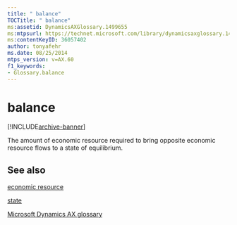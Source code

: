 ```yaml
---
title: " balance"
TOCTitle: " balance"
ms:assetid: DynamicsAXGlossary.1499655
ms:mtpsurl: https://technet.microsoft.com/library/dynamicsaxglossary.1499655(v=AX.60)
ms:contentKeyID: 36057402
author: tonyafehr
ms.date: 08/25/2014
mtps_version: v=AX.60
f1_keywords:
- Glossary.balance
---
```


# balance


[!INCLUDE[archive-banner](includes/archive-banner.md)]

The amount of economic resource required to bring opposite economic resource flows to a state of equilibrium.

## See also

[economic resource](economic-resource.md)

[state](state.md)

[Microsoft Dynamics AX glossary](glossary/microsoft-dynamics-ax-glossary.md)

  


